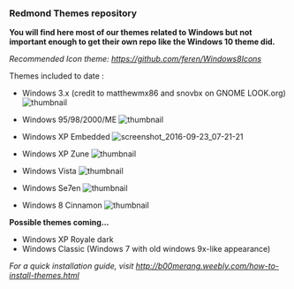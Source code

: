 ### Redmond Themes repository ###

**You will find here most of our themes related to Windows but not important enough to get their own repo like the Windows 10 theme did.**

*Recommended Icon theme: https://github.com/feren/Windows8Icons*

Themes included to date : 
- Windows 3.x (credit to matthewmx86 ​and snovbx on GNOME LOOK.org)
![thumbnail](https://cloud.githubusercontent.com/assets/15310985/15758500/e45aed8a-28d8-11e6-933e-a52e7f24135e.png)

- Windows 95/98/2000/ME
![thumbnail](https://cloud.githubusercontent.com/assets/15310985/15758493/dce441c8-28d8-11e6-82c3-36f227b0eaf5.png)

- Windows XP Embedded
![screenshot_2016-09-23_07-21-21](https://cloud.githubusercontent.com/assets/15310985/18786099/300539f4-816a-11e6-9fdc-82f188881452.png)

- Windows XP Zune
![thumbnail](https://cloud.githubusercontent.com/assets/15310985/15635890/bdf3a298-25ba-11e6-80d8-ed5596104b33.png)

- Windows Vista
![thumbnail](https://cloud.githubusercontent.com/assets/15310985/15758485/d3b9a6ec-28d8-11e6-9229-7066d47538f3.png)

- Windows Se7en
![thumbnail](https://cloud.githubusercontent.com/assets/15310985/15807835/66096cc2-2b35-11e6-882d-04239f5d1e1a.png)

- Windows 8 Cinnamon
![thumbnail](http://b00merang.weebly.com/uploads/1/6/8/1/16813022/8608806_orig.png?294)

**Possible themes coming...**
- Windows XP Royale dark
- Windows Classic (Windows 7 with old windows 9x-like appearance)

*For a quick installation guide, visit http://b00merang.weebly.com/how-to-install-themes.html*
